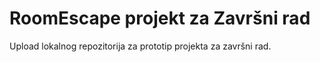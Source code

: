 # RoomEscape projekt za Završni rad
Upload lokalnog repozitorija za prototip projekta za završni rad.
